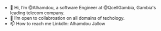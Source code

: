 - 👋 Hi, I’m @Alhamdou, a software Engineer at @QcellGambia, Gambia's leading telecom company.
- 💞️ I’m open to collabroation on all domains of techology.
- 📫 How to reach me LinkdIn: Alhamdou Jallow

<!---
Alhamdou/Alhamdou is a ✨ special ✨ repository because its `README.md` (this file) appears on your GitHub profile.
You can click the Preview link to take a look at your changes.
--->
